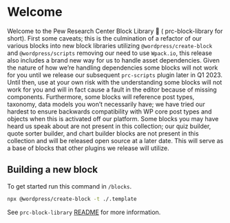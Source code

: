 # Welcome

Welcome to the Pew Research Center Block Library 👋 ( prc-block-library for short). First some caveats; this is the culmination of a refactor of our various blocks into new block libraries utilizing `@wordpress/create-block` and `@wordpress/scripts` removing our need to use `Wpack.io`, this release also includes a brand new way for us to handle asset dependencies. Given the nature of how we’re handling dependencies some blocks will not work for you until we release our subsequent `prc-scripts` plugin later in Q1 2023. Until then, use at your own risk with the understanding some blocks will not work for you and will in fact cause a fault in the editor because of missing components. Furthermore, some blocks will reference post types, taxonomy, data models you won’t necessarily have; we have tried our hardest to ensure backwards compatibility with WP core post types and objects when this is activated off our platform. Some blocks you may have heard us speak about are not present in this collection; our quiz builder, quote sorter builder, and chart builder blocks are not present in this collection and will be released open source at a later date. This will serve as a base of blocks that other plugins we release will utilize. 

## Building a new block

To get started run this command in `/blocks`.

```bash
npx @wordpress/create-block -t ./.template
```

See `prc-block-library` [README](../README.md) for more information.
